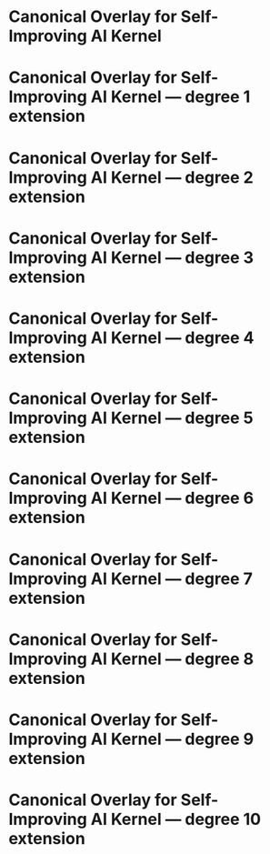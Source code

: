 # Canonical Overlay for Self-Improving AI Kernel
# Canonical Overlay for Self-Improving AI Kernel — degree 1 extension
# Canonical Overlay for Self-Improving AI Kernel — degree 2 extension
# Canonical Overlay for Self-Improving AI Kernel — degree 3 extension
# Canonical Overlay for Self-Improving AI Kernel — degree 4 extension
# Canonical Overlay for Self-Improving AI Kernel — degree 5 extension
# Canonical Overlay for Self-Improving AI Kernel — degree 6 extension
# Canonical Overlay for Self-Improving AI Kernel — degree 7 extension
# Canonical Overlay for Self-Improving AI Kernel — degree 8 extension
# Canonical Overlay for Self-Improving AI Kernel — degree 9 extension
# Canonical Overlay for Self-Improving AI Kernel — degree 10 extension
